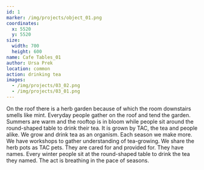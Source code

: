 ```yaml
---
id: 1
marker: /img/projects/object_01.png
coordinates:
  x: 5520
  y: 5520
size:
  width: 700
  height: 600
name: Cafe Tables_01
author: Ursa Prek
location: common
action: drinking tea
images:
  - /img/projects/03_02.png
  - /img/projects/03_01.png
---
```

On the roof there is a herb garden because of which the room downstairs smells like mint. Everyday people gather on the roof and tend the garden. Summers are warm and the rooftop is in bloom while people sit around the round-shaped table to drink their tea. It is grown by TAC, the tea and people alike. We grow and drink tea as an organism. Each season we make more. We have workshops to gather understanding of tea-growing. We share the herb pots as TAC pets. They are cared for and provided for. They have names. Every winter people sit at the round-shaped table to drink the tea they named. The act is breathing in the pace of seasons.